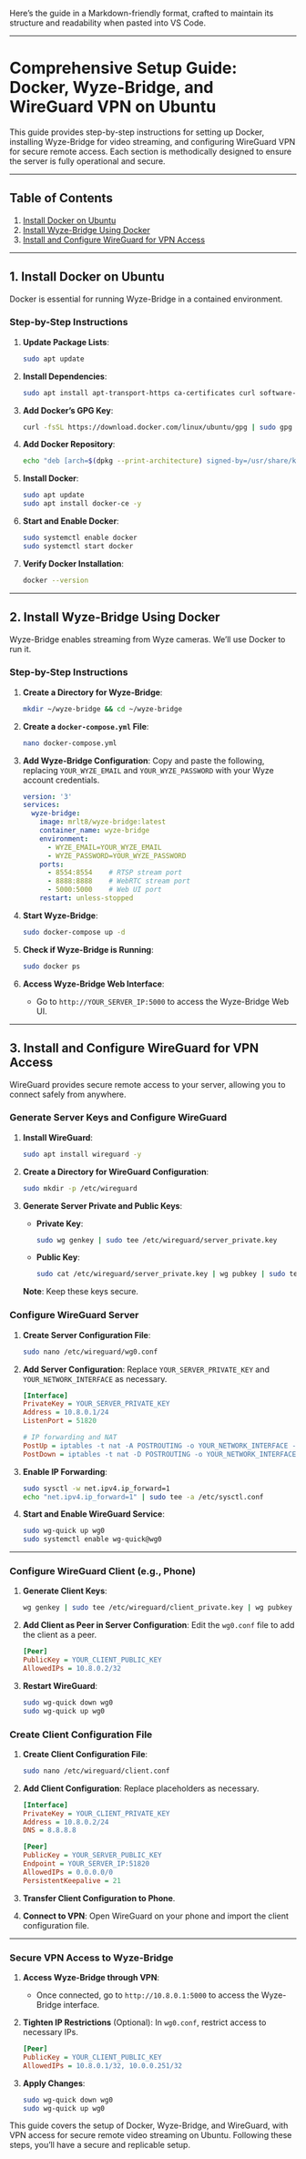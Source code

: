 Here’s the guide in a Markdown-friendly format, crafted to maintain its structure and readability when pasted into VS Code.

---

# Comprehensive Setup Guide: Docker, Wyze-Bridge, and WireGuard VPN on Ubuntu

This guide provides step-by-step instructions for setting up Docker, installing Wyze-Bridge for video streaming, and configuring WireGuard VPN for secure remote access. Each section is methodically designed to ensure the server is fully operational and secure.

---

## Table of Contents
1. [Install Docker on Ubuntu](#install-docker-on-ubuntu)
2. [Install Wyze-Bridge Using Docker](#install-wyze-bridge-using-docker)
3. [Install and Configure WireGuard for VPN Access](#install-and-configure-wireguard-for-vpn-access)

---

## 1. Install Docker on Ubuntu

Docker is essential for running Wyze-Bridge in a contained environment.

### Step-by-Step Instructions

1. **Update Package Lists**:
   ```bash
   sudo apt update
   ```

2. **Install Dependencies**:
   ```bash
   sudo apt install apt-transport-https ca-certificates curl software-properties-common -y
   ```

3. **Add Docker’s GPG Key**:
   ```bash
   curl -fsSL https://download.docker.com/linux/ubuntu/gpg | sudo gpg --dearmor -o /usr/share/keyrings/docker-archive-keyring.gpg
   ```

4. **Add Docker Repository**:
   ```bash
   echo "deb [arch=$(dpkg --print-architecture) signed-by=/usr/share/keyrings/docker-archive-keyring.gpg] https://download.docker.com/linux/ubuntu $(lsb_release -cs) stable" | sudo tee /etc/apt/sources.list.d/docker.list > /dev/null
   ```

5. **Install Docker**:
   ```bash
   sudo apt update
   sudo apt install docker-ce -y
   ```

6. **Start and Enable Docker**:
   ```bash
   sudo systemctl enable docker
   sudo systemctl start docker
   ```

7. **Verify Docker Installation**:
   ```bash
   docker --version
   ```

---

## 2. Install Wyze-Bridge Using Docker

Wyze-Bridge enables streaming from Wyze cameras. We’ll use Docker to run it.

### Step-by-Step Instructions

1. **Create a Directory for Wyze-Bridge**:
   ```bash
   mkdir ~/wyze-bridge && cd ~/wyze-bridge
   ```

2. **Create a `docker-compose.yml` File**:
   ```bash
   nano docker-compose.yml
   ```

3. **Add Wyze-Bridge Configuration**:
   Copy and paste the following, replacing `YOUR_WYZE_EMAIL` and `YOUR_WYZE_PASSWORD` with your Wyze account credentials.

   ```yaml
   version: '3'
   services:
     wyze-bridge:
       image: mrlt8/wyze-bridge:latest
       container_name: wyze-bridge
       environment:
         - WYZE_EMAIL=YOUR_WYZE_EMAIL
         - WYZE_PASSWORD=YOUR_WYZE_PASSWORD
       ports:
         - 8554:8554    # RTSP stream port
         - 8888:8888    # WebRTC stream port
         - 5000:5000    # Web UI port
       restart: unless-stopped
   ```

4. **Start Wyze-Bridge**:
   ```bash
   sudo docker-compose up -d
   ```

5. **Check if Wyze-Bridge is Running**:
   ```bash
   sudo docker ps
   ```

6. **Access Wyze-Bridge Web Interface**:
   - Go to `http://YOUR_SERVER_IP:5000` to access the Wyze-Bridge Web UI.

---

## 3. Install and Configure WireGuard for VPN Access

WireGuard provides secure remote access to your server, allowing you to connect safely from anywhere.

### Generate Server Keys and Configure WireGuard

1. **Install WireGuard**:
   ```bash
   sudo apt install wireguard -y
   ```

2. **Create a Directory for WireGuard Configuration**:
   ```bash
   sudo mkdir -p /etc/wireguard
   ```

3. **Generate Server Private and Public Keys**:
   - **Private Key**:
     ```bash
     sudo wg genkey | sudo tee /etc/wireguard/server_private.key
     ```
   - **Public Key**:
     ```bash
     sudo cat /etc/wireguard/server_private.key | wg pubkey | sudo tee /etc/wireguard/server_public.key
     ```

   **Note**: Keep these keys secure.

### Configure WireGuard Server

1. **Create Server Configuration File**:
   ```bash
   sudo nano /etc/wireguard/wg0.conf
   ```

2. **Add Server Configuration**:
   Replace `YOUR_SERVER_PRIVATE_KEY` and `YOUR_NETWORK_INTERFACE` as necessary.

   ```ini
   [Interface]
   PrivateKey = YOUR_SERVER_PRIVATE_KEY
   Address = 10.8.0.1/24
   ListenPort = 51820

   # IP forwarding and NAT
   PostUp = iptables -t nat -A POSTROUTING -o YOUR_NETWORK_INTERFACE -j MASQUERADE; sysctl -w net.ipv4.ip_forward=1
   PostDown = iptables -t nat -D POSTROUTING -o YOUR_NETWORK_INTERFACE -j MASQUERADE; sysctl -w net.ipv4.ip_forward=0
   ```

3. **Enable IP Forwarding**:
   ```bash
   sudo sysctl -w net.ipv4.ip_forward=1
   echo "net.ipv4.ip_forward=1" | sudo tee -a /etc/sysctl.conf
   ```

4. **Start and Enable WireGuard Service**:
   ```bash
   sudo wg-quick up wg0
   sudo systemctl enable wg-quick@wg0
   ```

---

### Configure WireGuard Client (e.g., Phone)

1. **Generate Client Keys**:
   ```bash
   wg genkey | sudo tee /etc/wireguard/client_private.key | wg pubkey | sudo tee /etc/wireguard/client_public.key
   ```

2. **Add Client as Peer in Server Configuration**:
   Edit the `wg0.conf` file to add the client as a peer.

   ```ini
   [Peer]
   PublicKey = YOUR_CLIENT_PUBLIC_KEY
   AllowedIPs = 10.8.0.2/32
   ```

3. **Restart WireGuard**:
   ```bash
   sudo wg-quick down wg0
   sudo wg-quick up wg0
   ```

### Create Client Configuration File

1. **Create Client Configuration File**:
   ```bash
   sudo nano /etc/wireguard/client.conf
   ```

2. **Add Client Configuration**:
   Replace placeholders as necessary.

   ```ini
   [Interface]
   PrivateKey = YOUR_CLIENT_PRIVATE_KEY
   Address = 10.8.0.2/24
   DNS = 8.8.8.8

   [Peer]
   PublicKey = YOUR_SERVER_PUBLIC_KEY
   Endpoint = YOUR_SERVER_IP:51820
   AllowedIPs = 0.0.0.0/0
   PersistentKeepalive = 21
   ```

3. **Transfer Client Configuration to Phone**.

4. **Connect to VPN**: Open WireGuard on your phone and import the client configuration file.

---

### Secure VPN Access to Wyze-Bridge

1. **Access Wyze-Bridge through VPN**: 
   - Once connected, go to `http://10.8.0.1:5000` to access the Wyze-Bridge interface.

2. **Tighten IP Restrictions** (Optional):
   In `wg0.conf`, restrict access to necessary IPs.

   ```ini
   [Peer]
   PublicKey = YOUR_CLIENT_PUBLIC_KEY
   AllowedIPs = 10.8.0.1/32, 10.0.0.251/32
   ```

3. **Apply Changes**:
   ```bash
   sudo wg-quick down wg0
   sudo wg-quick up wg0
   ```

This guide covers the setup of Docker, Wyze-Bridge, and WireGuard, with VPN access for secure remote video streaming on Ubuntu. Following these steps, you’ll have a secure and replicable setup.